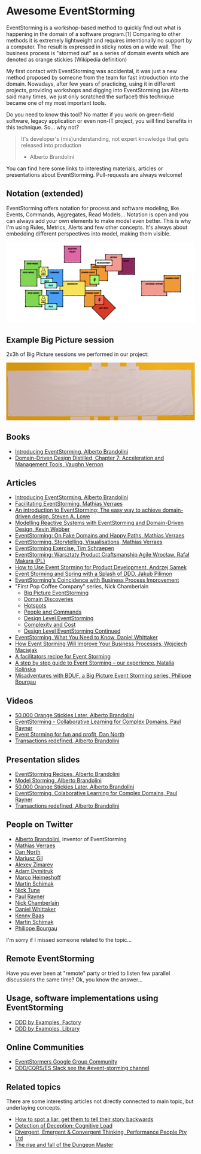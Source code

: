 # Awesome EventStorming

EventStorming is a workshop-based method to quickly find out what is happening in the domain of a software program.[1] Comparing to other methods it is extremely lightweight and requires intentionally no support by a computer. The result is expressed in sticky notes on a wide wall. The business process is "stormed out" as a series of domain events which are denoted as orange stickies (Wikipedia definition)

My first contact with EventStorming was accidental, it was just a new method proposed by someone from the team for fast introduction into the domain.  Nowadays, after few years of practicing, using it in different projects, providing workshops and digging into EventStorming (as Alberto said many times, we just only scratched the surface!) this technique became one of my most important tools.

Do you need to know this tool? No matter if you work on green-field software, legacy application or even non-IT project, you will find benefits in this technique. So... why not?

> It's developer's (mis)understanding, not expert knowledge that gets released into production
> - Alberto Brandolini

You can find here some links to interesting materials, articles or presentations about EventStorming. Pull-requests are always welcome!

## Notation (extended)

EventStorming offers notation for process and software modeling, like Events, Commands, Aggregates, Read Models... Notation is open and you can always add your own elements to make model even better. This is why I'm using Rules, Metrics, Alerts and few other concepts. It's always about embedding different perspectives into model, making them visible.

<p align="center">
  <img src="assets/notation.png" />
</p>

## Example Big Picture session

2x3h of Big Picture sessions we performed in our project:

<p align="center">
  <img src="assets/timelapses/timelapse-1.gif" />
</p>

## Books

- [Introducing EventStorming, Alberto Brandolini](http://eventstorming.com)
- [Domain-Driven Design Distilled, Chapter 7: Acceleration and Management Tools, Vaughn Vernon](https://www.pearson.com/us/higher-education/program/Vernon-Domain-Driven-Design-Distilled/PGM332632.html)

## Articles

- [Introducing EventStorming, Alberto Brandolini](http://ziobrando.blogspot.com/2013/11/introducing-event-storming.html)
- [Facilitating EventStorming, Mathias Verraes](http://verraes.net/2013/08/facilitating-event-storming/)
- [An introduction to EventStorming: The easy way to achieve domain-driven design, Steven A. Lowe](https://techbeacon.com/introduction-event-storming-easy-way-achieve-domain-driven-design)
- [Modelling Reactive Systems with EventStorming and Domain-Driven Design, Kevin Webber](https://blog.redelastic.com/corporate-arts-crafts-modelling-reactive-systems-with-event-storming-73c6236f5dd7)
- [EventStorming: On Fake Domains and Happy Paths, Mathias Verraes](http://verraes.net/2014/07/event-storming-fake-domains-happy-paths/)
- [EventStorming, Storytelling, Visualisations, Mathias Verraes](http://verraes.net/2015/03/event-storming-storytelling-visualisations/)
- [EventStorming Exercise, Tim Schraepen](http://sch3lp.github.io/2014/07/12/event-storming-exercise/)
- [EventStorming: Warsztaty Product Craftsmanship Agile Wrocław, Rafał Makara (PL)](https://rmakara.github.io/notes/Event-Storming-Warsztaty-Agile-Wroclaw)
- [How to Use Event Storming for Product Development, Andrzej Samek](https://developers.livechatinc.com/blog/event-storming-for-product-development/)
- [Event Storming and Spring with a Splash of DDD, Jakub Pilimon](https://spring.io/blog/2018/04/11/event-storming-and-spring-with-a-splash-of-ddd)
- [EventStorming's Coincidence with Business Process Improvement](https://buildplease.com/pages/lean/)
- "First Pop Coffee Company" series, Nick Chamberlain
  - [Big Picture EventStorming](https://buildplease.com/pages/fpc-2/)
  - [Domain Discoveries](https://buildplease.com/pages/fpc-3/)
  - [Hotspots](https://buildplease.com/pages/fpc-4/)
  - [People and Commands](https://buildplease.com/pages/fpc-5/)
  - [Design Level EventStorming](https://buildplease.com/pages/fpc-6/)
  - [Complexity and Cost](https://buildplease.com/pages/fpc-7/)
  - [Design Level EventStorming Continued](https://buildplease.com/pages/fpc-8/)
- [EventStorming, What You Need to Know, Daniel Whittaker](http://danielwhittaker.me/2016/07/08/eventstorming-what-you-need-to-know/)
- [How Event Storming Will Improve Your Business Processes, Wojciech Maciejak](https://www.monterail.com/blog/event-storming-business-development)
- [A facilitators recipe for Event Storming](https://medium.com/@springdo/a-facilitators-recipe-for-event-storming-941dcb38db0d)
- [A step by step guide to Event Storming – our experience, Natalia Kolińska](https://www.boldare.com/blog/event-storming-guide/)
- [Misadventures with BDUF, a Big Picture Event Storming series, Philippe Bourgau](https://philippe.bourgau.net/misadventures-with-big-design-up-front/)

## Videos

- [50.000 Orange Stickies Later, Alberto Brandolini](https://www.youtube.com/watch?v=1i6QYvYhlYQ)
- [EventStorming - Collaborative Learning for Complex Domains, Paul Rayner](https://www.youtube.com/watch?v=04tGbixfGEY)
- [Event Storming for fun and profit, Dan North](https://skillsmatter.com/skillscasts/8003-event-storming-for-fun-and-profit)
- [Transactions redefined, Alberto Brandolini](https://skillsmatter.com/skillscasts/9507-dddx-bytes)

## Presentation slides

- [EventStorming Recipes, Alberto Brandolini](https://www.slideshare.net/ziobrando/event-storming-recipes)
- [Model Storming, Alberto Brandolini](https://www.slideshare.net/ziobrando/model-storming)
- [50.000 Orange Stickies Later, Alberto Brandolini](https://www.slideshare.net/ziobrando/50000-orange-stickies-later)
- [EventStorming, Colaborative Learning for Complex Domains, Paul Rayner](http://yowconference.com.au/slides/yowwest2016/Rayner-EventStorming.pdf)
- [Transactions redefined, Alberto Brandolini](https://www.slideshare.net/ziobrando/transactions-redefined)

## People on Twitter

- [Alberto Brandolini](https://twitter.com/ziobrando), inventor of EventStorming
- [Mathias Verraes](https://twitter.com/mathiasverraes)
- [Dan North](https://twitter.com/tastapod)
- [Mariusz Gil](https://twitter.com/mariuszgil)
- [Alexey Zimarev](https://twitter.com/Zimareff)
- [Adam Dymitruk](https://twitter.com/adymitruk)
- [Marco Heimeshoff](https://twitter.com/Heimeshoff)
- [Martin Schimak](https://twitter.com/martinschimak)
- [Nick Tune](https://twitter.com/ntcoding)
- [Paul Rayner](https://twitter.com/thepaulrayner)
- [Nick Chamberlain](https://twitter.com/heynickc)
- [Daniel Whittaker](https://twitter.com/codescribler)
- [Kenny Baas](https://twitter.com/kenny_baas)
- [Martin Schimak](https://twitter.com/martinschimak)
- [Philippe Bourgau](https://twitter.com/pbourgau)

I'm sorry if I missed someone related to the topic...

## Remote EventStorming

Have you ever been at "remote" party or tried to listen few parallel discussions the same time? Ok, you know the answer...

## Usage, software implementations using EventStorming

- [DDD by Examples, Factory](https://github.com/ddd-by-examples/factory)
- [DDD by Examples, Library](https://github.com/ddd-by-examples/library)

## Online Communities

- [EventStormers Google Group Community](https://groups.google.com/forum/#!forum/eventstorming)
- [DDD/CQRS/ES Slack see the #event-storming channel](https://ddd-cqrs-es.herokuapp.com/)

## Related topics

There are some interesting articles not directly connected to main topic, but underlaying concepts.

- [How to spot a liar: get them to tell their story backwards](http://www.dailymail.co.uk/sciencetech/article-460505/How-spot-liar-tell-story-backwards.html)
- [Detection of Deception: Cognitive Load](http://psychology.iresearchnet.com/forensic-psychology/police-psychology/detection-of-deception-cognitive-load/)
- [Divergent, Emergent & Convergent Thinking, Performance People Pty Ltd](https://www.slideshare.net/GeoffatPerformancePeople/fan-explore-focus)
- [The rise and fall of the Dungeon Master](https://medium.com/@ziobrando/the-rise-and-fall-of-the-dungeon-master-c2d511eed12f)
